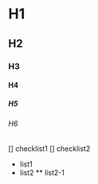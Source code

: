 # H1
## H2
### H3
#### H4
##### H5
###### H6

[] checklist1
[] checklist2

* list1
* list2
** list2-1
